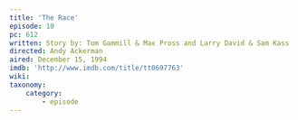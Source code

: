 ```yaml
---
title: 'The Race'
episode: 10
pc: 612
written: Story by: Tom Gammill & Max Pross and Larry David & Sam Kass | Teleplay by: Tom Gammill & Max Pross and Larry David
directed: Andy Ackerman
aired: December 15, 1994
imdb: 'http://www.imdb.com/title/tt0697763'
wiki:
taxonomy:
    category:
        - episode
---
```


